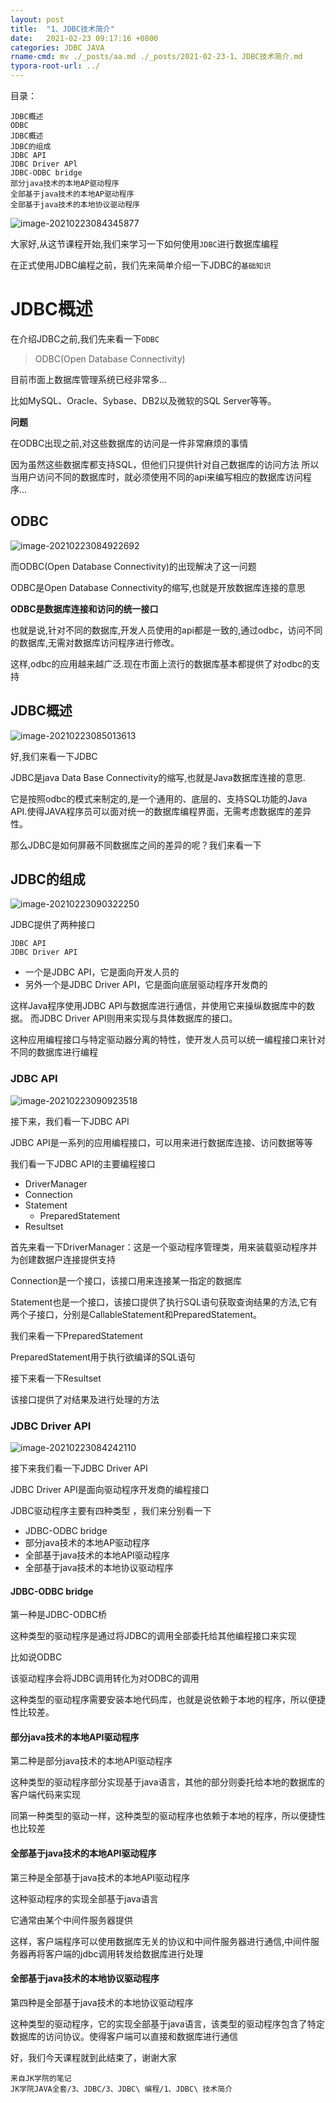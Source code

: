 ```yaml
---
layout: post
title:  "1、JDBC技术简介"
date:   2021-02-23 09:17:16 +0800
categories: JDBC JAVA
rname-cmd: mv ./_posts/aa.md ./_posts/2021-02-23-1、JDBC技术简介.md
typora-root-url: ../
---
```


目录：

```
JDBC概述
ODBC
JDBC概述
JDBC的组成
JDBC API
JDBC Driver APl
JDBC-ODBC bridge
部分java技术的本地AP驱动程序
全部基于java技术的本地AP驱动程序
全部基于java技术的本地协议驱动程序
```

![image-20210223084345877](/assets/2021-02-23-1、JDBC技术简介.assets/image-20210223084345877.png)

大家好,从这节课程开始,我们来学习一下如何使用`JDBC`进行数据库编程

在正式使用JDBC编程之前，我们先来简单介绍一下JDBC的`基础知识`

# JDBC概述

在介绍JDBC之前,我们先来看一下`ODBC`

> ODBC(Open Database Connectivity)

目前市面上数据库管理系统已经非常多...

比如MySQL、Oracle、Sybase、DB2以及微软的SQL Server等等。

**问题**

在ODBC出现之前,对这些数据库的访问是一件非常麻烦的事情

因为虽然这些数据库都支持SQL，但他们只提供针对自己数据库的访问方法
所以当用户访问不同的数据库时，就必须使用不同的api来编写相应的数据库访问程序...

## ODBC

![image-20210223084922692](/assets/2021-02-23-1、JDBC技术简介.assets/image-20210223084922692.png)

而ODBC(Open Database Connectivity)的出现解决了这一问题

ODBC是Open Database Connectivity的缩写,也就是开放数据库连接的意思

**ODBC是数据库连接和访问的统一接口**

也就是说,针对不同的数据库,开发人员使用的api都是一致的,通过odbc，访问不同的数据库,无需对数据库访问程序进行修改。

这样,odbc的应用越来越广泛.现在市面上流行的数据库基本都提供了对odbc的支持

## JDBC概述

![image-20210223085013613](/assets/2021-02-23-1、JDBC技术简介.assets/image-20210223085013613.png)

好,我们来看一下JDBC

JDBC是java Data Base Connectivity的缩写,也就是Java数据库连接的意思.

它是按照odbc的模式来制定的,是一个通用的、底层的、支持SQL功能的Java API.使得JAVA程序员可以面对统一的数据库编程界面，无需考虑数据库的差异性。

那么JDBC是如何屏蔽不同数据库之间的差异的呢？我们来看一下

## JDBC的组成

![image-20210223090322250](/assets/2021-02-23-1、JDBC技术简介.assets/image-20210223090322250.png)

JDBC提供了两种接口

```
JDBC API
JDBC Driver API
```

- 一个是JDBC API，它是面向开发人员的
- 另外一个是JDBC Driver API，它是面向底层驱动程序开发商的

这样Java程序使用JDBC API与数据库进行通信，并使用它来操纵数据库中的数据。
而JDBC Driver API则用来实现与具体数据库的接口。

这种应用编程接口与特定驱动器分离的特性，使开发人员可以统一编程接口来针对不同的数据库进行编程

### JDBC API

![image-20210223090923518](/assets/2021-02-23-1、JDBC技术简介.assets/image-20210223090923518.png)

接下来，我们看一下JDBC API

JDBC API是一系列的应用编程接口，可以用来进行数据库连接、访问数据等等

我们看一下JDBC API的主要编程接口

- DriverManager
- Connection
- Statement
  - PreparedStatement
- Resultset

首先来看一下DriverManager：这是一个驱动程序管理类，用来装载驱动程序并为创建数据户连接提供支持

Connection是一个接口，该接口用来连接某一指定的数据库

Statement也是一个接口，该接口提供了执行SQL语句获取查询结果的方法,它有两个子接口，分别是CallableStatement和PreparedStatement。

我们来看一下PreparedStatement

PreparedStatement用于执行欲编译的SQL语句

接下来看一下Resultset

该接口提供了对结果及进行处理的方法 

### JDBC Driver API

![image-20210223084242110](/assets/2021-02-23-1、JDBC技术简介.assets/image-20210223084242110.png)

接下来我们看一下JDBC Driver API

JDBC Driver API是面向驱动程序开发商的编程接口

JDBC驱动程序主要有四种类型 ，我们来分别看一下

- JDBC-ODBC bridge
- 部分java技术的本地AP驱动程序
- 全部基于java技术的本地API驱动程序
- 全部基于java技术的本地协议驱动程序

#### JDBC-ODBC bridge

第一种是JDBC-ODBC桥 

这种类型的驱动程序是通过将JDBC的调用全部委托给其他编程接口来实现

比如说ODBC

该驱动程序会将JDBC调用转化为对ODBC的调用

这种类型的驱动程序需要安装本地代码库，也就是说依赖于本地的程序，所以便捷性比较差。

#### 部分java技术的本地API驱动程序

第二种是部分java技术的本地API驱动程序

这种类型的驱动程序部分实现基于java语言，其他的部分则委托给本地的数据库的客户端代码来实现

同第一种类型的驱动一样，这种类型的驱动程序也依赖于本地的程序，所以便捷性也比较差

#### 全部基于java技术的本地API驱动程序

第三种是全部基于java技术的本地API驱动程序

这种驱动程序的实现全部基于java语言

它通常由某个中间件服务器提供

这样，客户端程序可以使用数据库无关的协议和中间件服务器进行通信,中间件服务器再将客户端的jdbc调用转发给数据库进行处理

#### 全部基于java技术的本地协议驱动程序

第四种是全部基于java技术的本地协议驱动程序

这种类型的驱动程序，它的实现全部基于java语言，该类型的驱动程序包含了特定数据库的访问协议。使得客户端可以直接和数据库进行通信

好，我们今天课程就到此结束了，谢谢大家

```
来自JK学院的笔记
JK学院JAVA全套/3、JDBC/3、JDBC\ 编程/1、JDBC\ 技术简介
```

